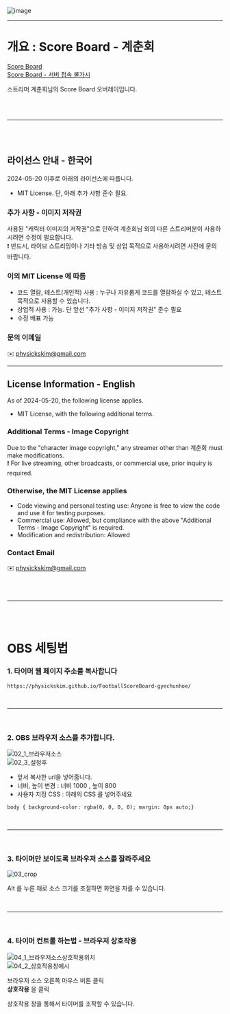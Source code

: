 ![image](https://github.com/PhysicksKim/FootballScoreBoard-gyechunhoe/assets/101965836/1031ebc6-608b-47dd-a49a-b8790a4ad783)
  
---  
  
# 개요 : Score Board - 계춘회
  
[Score Board](https://gyechunsik.site/scoreboard)  
[Score Board - 서버 접속 불가시](https://physickskim.github.io/FootballScoreBoard-gyechunhoe/)  
  
스트리머 계춘회님의 Score Board 오버레이입니다.  

<br><br>  

---

<br><br>  
  
## 라이선스 안내 - 한국어
2024-05-20 이후로 아래의 라이선스에 따릅니다.  
  
- MIT License. 단, 아래 추가 사항 준수 필요.      
  
### 추가 사항 - 이미지 저작권
사용된 "캐릭터 이미지의 저작권"으로 인하여 계춘회님 외의 다른 스트리머분이 사용하시려면 수정이 필요합니다.      
❗️ 반드시, 라이브 스트리밍이나 기타 방송 및 상업 목적으로 사용하시려면 사전에 문의 바랍니다.   
   
### 이외 MIT License 에 따름  
- 코드 열람, 테스트(개인적) 사용 : 누구나 자유롭게 코드를 열람하실 수 있고, 테스트 목적으로 사용할 수 있습니다.  
- 상업적 사용 : 가능. 단 앞선 "추가 사항 - 이미지 저작권" 준수 필요    
- 수정 배표 가능  
   
### 문의 이메일  
✉️ physickskim@gmail.com    
  
--- 
  
## License Information - English  
As of 2024-05-20, the following license applies.  
   
- MIT License, with the following additional terms.  
  
### Additional Terms - Image Copyright
Due to the "character image copyright," any streamer other than 계춘회 must make modifications.   
❗️ For live streaming, other broadcasts, or commercial use, prior inquiry is required.  
  
### Otherwise, the MIT License applies  
- Code viewing and personal testing use: Anyone is free to view the code and use it for testing purposes.  
- Commercial use: Allowed, but compliance with the above "Additional Terms - Image Copyright" is required.  
- Modification and redistribution: Allowed  
  
### Contact Email  
✉️ physickskim@gmail.com  

<br><br>

---
  
<br><br>  
  
# OBS 세팅법  
  
### 1. 타이머 웹 페이지 주소를 복사합니다  
  
```
https://physickskim.github.io/FootballScoreBoard-gyechunhoe/
```

<br>

---

<br>
  
### 2. OBS 브라우저 소스를 추가합니다.  
![02_1_브라우저소스](https://github.com/PhysicksKim/FootballScoreBoard-gyechunhoe/assets/101965836/86d647f6-7024-4fb2-9011-fc6d2af9a87b)  
![02_3_설정후](https://github.com/PhysicksKim/FootballScoreBoard-gyechunhoe/assets/101965836/eb6166e1-af13-476d-8444-77fba333f08c)  
  
- 앞서 복사한 url을 넣어줍니다.
- 너비, 높이 변경 : 너비 1000 , 높이 800
- 사용자 지정 CSS : 아래의 CSS 를 넣어주세요
```
body { background-color: rgba(0, 0, 0, 0); margin: 0px auto;}
```
  
<br>

---

<br>
  
### 3. 타이머만 보이도록 브라우저 소스를 잘라주세요  
![03_crop](https://github.com/PhysicksKim/FootballScoreBoard-gyechunhoe/assets/101965836/c740b155-ad0c-4038-ae68-39daf0a72396)  
  
Alt 를 누른 채로 소스 크기를 조절하면 화면을 자를 수 있습니다.  
  
<br>
  
---
  
<br>
  
### 4. 타이머 컨트롤 하는법 - 브라우저 상호작용   
![04_1_브라우저소스상호작용위치](https://github.com/PhysicksKim/FootballScoreBoard-gyechunhoe/assets/101965836/85926b93-1cc7-43ae-bc89-a544b59a3ec4)   
![04_2_상호작용창예시](https://github.com/PhysicksKim/FootballScoreBoard-gyechunhoe/assets/101965836/d401ce0e-7305-45b3-b076-2c6db57ebae8)   
   
브라우저 소스 오른쪽 마우스 버튼 클릭  
**상호작용** 을 클릭    
    
상호작용 창을 통해서 타이머를 조작할 수 있습니다.  
  
